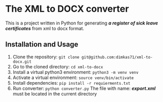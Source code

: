 # The XML to DOCX converter

This is a project written in Python for generating ***a register of sick leave certificates*** from xml to docx format.

## Installation and Usage

1. Clone the repository: ```git clone git@github.com:dimkas71/xml-to-docx.git```
2. Go to the cloned directory: ```cd xml-to-docx```
3. Install a virtual python3 environment: ```python3 -m venv venv```
4. Activate a virtual environment: ```source venv/bin/activate```
5. Install dependencies: ```pip install -r requierments.txt```
6. Run converter: ```python converter.py``` The file with name: ***export.xml*** must be located in the current directory


